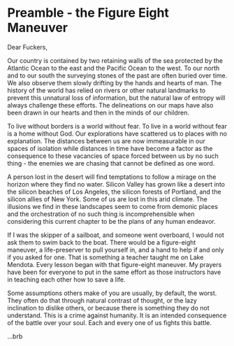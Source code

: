 # Preamble - the Figure Eight Maneuver

Dear Fuckers,

Our country is contained by two retaining walls of the sea protected by the Atlantic Ocean to the east and the Pacific Ocean to the west. To our north and to our south the surveying stones of the past are often buried over time. We also observe them slowly drifting by the hands and hearts of man. The history of the world has relied on rivers or other natural landmarks to prevent this unnatural loss of information, but the natural law of entropy will always challenge these efforts. The delineations on our maps have also been drawn in our hearts and then in the minds of our children.

To live without borders is a world without fear. To live in a world without fear is a home without God. Our explorations have scattered us to places with no explanation. The distances between us are now immeasurable in our spaces of isolation while distances in time have become a factor as the consequence to these vacancies of space forced between us by no such thing - the enemies we are chasing that cannot be defined as one word.

A person lost in the desert will find temptations to follow a mirage on the horizon where they find no water. Silicon Valley has grown like a desert into the silicon beaches of Los Angeles, the silicon forests of Portland, and the silicon allies of New York. Some of us are lost in this arid climate. The illusions we find in these landscapes seem to come from demonic places and the orchestration of no such thing is incomprehensible when considering this current chapter to be the plans of any human endeavor.

If I was the skipper of a sailboat, and someone went overboard, I would not ask them to swim back to the boat. There would be a figure-eight maneuver, a life-preserver to pull yourself in, and a hand to help if and only if you asked for one. That is something a teacher taught me on Lake Mendota. Every lesson began with that figure-eight maneuver. My prayers have been for everyone to put in the same effort as those instructors have in teaching each other how to save a life.

Some assumptions others make of you are usually, by default, the worst. They often do that through natural contrast of thought, or the lazy inclination to dislike others, or because there is something they do not understand. This is a crime against humanity. It is an intended consequence of the battle over your soul. Each and every one of us fights this battle.

...brb
